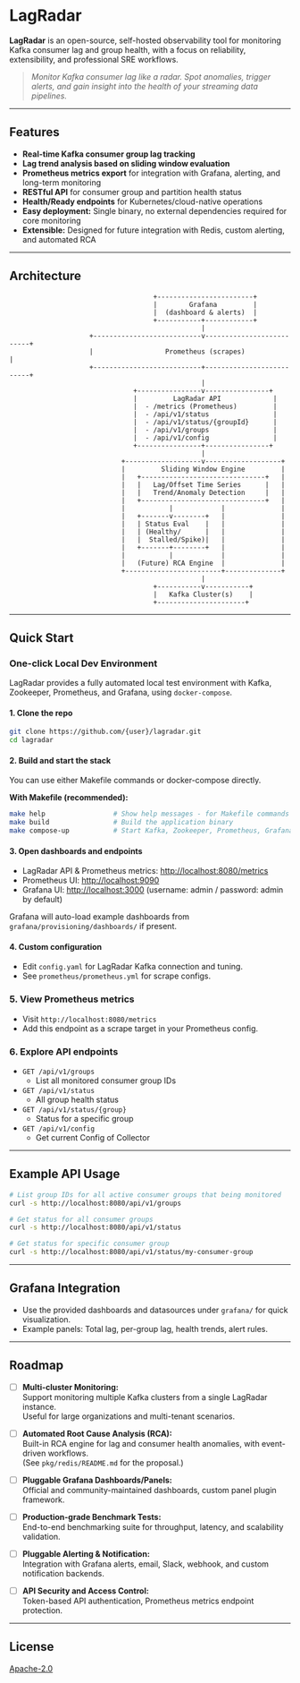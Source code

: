 # LagRadar

**LagRadar** is an open-source, self-hosted observability tool for monitoring Kafka consumer lag and group health, with a focus on
reliability, extensibility, and professional SRE workflows.

> *Monitor Kafka consumer lag like a radar. Spot anomalies, trigger alerts, and gain insight into the health of your streaming data pipelines.*

---

## Features

- **Real-time Kafka consumer group lag tracking**
- **Lag trend analysis based on sliding window evaluation**
- **Prometheus metrics export** for integration with Grafana, alerting, and long-term monitoring
- **RESTful API** for consumer group and partition health status
- **Health/Ready endpoints** for Kubernetes/cloud-native operations
- **Easy deployment:** Single binary, no external dependencies required for core monitoring
- **Extensible:** Designed for future integration with Redis, custom alerting, and automated RCA

---
## Architecture
                                        +------------------------+
                                        |        Grafana         |
                                        |  (dashboard & alerts)  |
                                        +-----------+------------+
                                                    |
                        +---------------------------v--------------------------+
                        |                  Prometheus (scrapes)                |
                        +---------------------------+--------------------------+
                                                    |
                                   +----------------v----------------+
                                   |         LagRadar API             |
                                   |  - /metrics (Prometheus)         |
                                   |  - /api/v1/status                |
                                   |  - /api/v1/status/{groupId}      |
                                   |  - /api/v1/groups                |
                                   |  - /api/v1/config                |
                                   +----------------+----------------+
                                                    |
                                +-------------------v-------------------+
                                |         Sliding Window Engine         |
                                |   +-------------------------------+   |
                                |   |   Lag/Offset Time Series      |   |
                                |   |   Trend/Anomaly Detection     |   |
                                |   +-------------------------------+   |
                                |           |            |              |
                                |   +-------v--------+   |              |
                                |   | Status Eval    |   |              |
                                |   | (Healthy/      |   |              |
                                |   |  Stalled/Spike)|   |              |
                                |   +-------+--------+   |              |
                                |           |            |              |
                                |   (Future) RCA Engine  |              |
                                +------------------------+--------------+
                                                    |
                                        +-----------v-----------+
                                        |   Kafka Cluster(s)    |
                                        +----------------------+

---

## Quick Start

### One-click Local Dev Environment

LagRadar provides a fully automated local test environment with Kafka, Zookeeper, Prometheus, and Grafana, using `docker-compose`.

#### 1. Clone the repo

```sh
git clone https://github.com/{user}/lagradar.git
cd lagradar
```

#### 2. Build and start the stack

You can use either Makefile commands or docker-compose directly.

**With Makefile (recommended):**

```sh
make help                 # Show help messages - for Makefile commands
make build                # Build the application binary
make compose-up           # Start Kafka, Zookeeper, Prometheus, Grafana, LagRadar
```

#### 3. Open dashboards and endpoints

- LagRadar API & Prometheus metrics: [http://localhost:8080/metrics](http://localhost:8080/metrics)
- Prometheus UI: [http://localhost:9090](http://localhost:9090)
- Grafana UI: [http://localhost:3000](http://localhost:3000) (username: admin / password: admin by default)

Grafana will auto-load example dashboards from `grafana/provisioning/dashboards/` if present.

#### 4. Custom configuration

- Edit `config.yaml` for LagRadar Kafka connection and tuning.
- See `prometheus/prometheus.yml` for scrape configs.

### 5. View Prometheus metrics

- Visit `http://localhost:8080/metrics` 
- Add this endpoint as a scrape target in your Prometheus config.

### 6. Explore API endpoints
- `GET /api/v1/groups` 
  - List all monitored consumer group IDs
- `GET /api/v1/status` 
  - All group health status
- `GET /api/v1/status/{group}` 
  - Status for a specific group
- `GET /api/v1/config` 
  - Get current Config of Collector
---

## Example API Usage

```sh
# List group IDs for all active consumer groups that being monitored 
curl -s http://localhost:8080/api/v1/groups

# Get status for all consumer groups
curl -s http://localhost:8080/api/v1/status

# Get status for specific consumer group
curl -s http://localhost:8080/api/v1/status/my-consumer-group
```

---

## Grafana Integration

- Use the provided dashboards and datasources under `grafana/` for quick visualization.
- Example panels: Total lag, per-group lag, health trends, alert rules.

---

## Roadmap

- [ ] **Multi-cluster Monitoring:**  
  Support monitoring multiple Kafka clusters from a single LagRadar instance.  
  Useful for large organizations and multi-tenant scenarios.

- [ ] **Automated Root Cause Analysis (RCA):**  
  Built-in RCA engine for lag and consumer health anomalies, with event-driven workflows.  
  (See `pkg/redis/README.md` for the proposal.)

- [ ] **Pluggable Grafana Dashboards/Panels:**  
  Official and community-maintained dashboards, custom panel plugin framework.

- [ ] **Production-grade Benchmark Tests:**  
  End-to-end benchmarking suite for throughput, latency, and scalability validation.

- [ ] **Pluggable Alerting & Notification:**  
  Integration with Grafana alerts, email, Slack, webhook, and custom notification backends.

- [ ] **API Security and Access Control:**  
  Token-based API authentication, Prometheus metrics endpoint protection.

---

## License
[Apache-2.0](LICENSE)